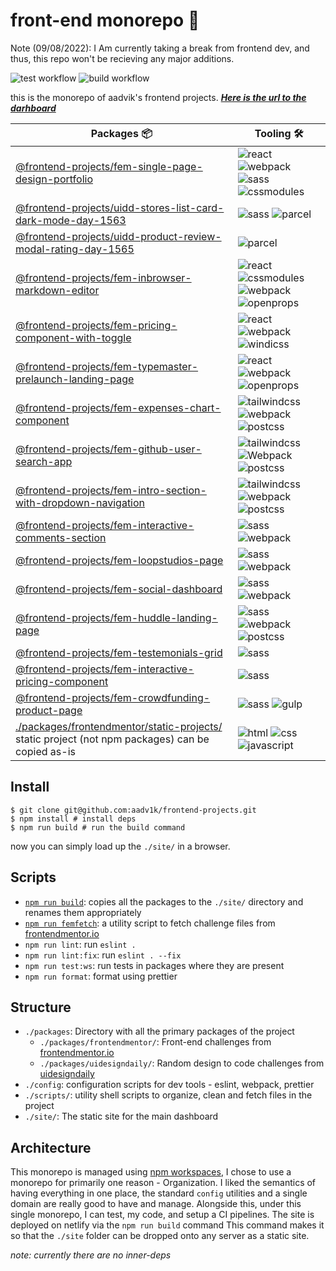 # front-end monorepo 🗿

Note (09/08/2022): I Am currently taking a break from frontend dev, and thus, this repo won't be recieving any major additions.

![test workflow](https://github.com/aadv1k/frontend-projects/actions/workflows/test.js.yml/badge.svg)
![build workflow](https://github.com/aadv1k/frontend-projects/actions/workflows/deploy.yml/badge.svg)

this is the monorepo of aadvik's frontend projects. **_[Here is the url to the darhboard](https://aadv1k-frontend.netlify.app)_**

| Packages 📦                                                                                                                                   | Tooling 🛠️                                     |
| --------------------------------------------------------------------------------------------------------------------------------------------- | ---------------------------------------------- |
| [@frontend-projects/fem-single-page-design-portfolio](./packages/frontendmentor/fem-single-page-design-portfolio)                             | ![react] ![webpack] ![sass] ![cssmodules]      |
| [@frontend-projects/uidd-stores-list-card-dark-mode-day-1563](./packages/uidesigndaily/uidd-stores-list-card-dark-mode-day-1563)              | ![sass] ![parcel]                              |
| [@frontend-projects/uidd-product-review-modal-rating-day-1565](./packages/uidesigndaily/uidd-product-review-modal-rating-day-1565)            | ![parcel]                                      |
| [@frontend-projects/fem-inbrowser-markdown-editor](./packages/frontendmentor/fem-inbrowser-markdown-editor)                                   | ![react] ![cssmodules] ![webpack] ![openprops] |
| [@frontend-projects/fem-pricing-component-with-toggle](./packages/frontendmentor/fem-pricing-component-with-toggle/)                          | ![react] ![webpack] ![windicss]                |
| [@frontend-projects/fem-typemaster-prelaunch-landing-page](./packages/frontendmentor/fem-typemaster-prelaunch-landing-page/)                  | ![react] ![webpack] ![openprops]               |
| [@frontend-projects/fem-expenses-chart-component](./packages/frontendmentor/fem-expenses-chart-component/)                                    | ![tailwindcss] ![webpack] ![postcss]           |
| [@frontend-projects/fem-github-user-search-app](./packages/frontendmentor/fem-github-user-search-app/)                                        | ![tailwindcss] ![Webpack] ![postcss]           |
| [@frontend-projects/fem-intro-section-with-dropdown-navigation](./packages/frontendmentor/fem-intro-section-with-dropdown-navigation/)        | ![tailwindcss] ![webpack] ![postcss]           |
| [@frontend-projects/fem-interactive-comments-section](./packages/frontendmentor/fem-interactive-comments-section/)                            | ![sass] ![webpack]                             |
| [@frontend-projects/fem-loopstudios-page](./packages/frontendmentor/fem-loopstudios-page/)                                                    | ![sass] ![webpack]                             |
| [@frontend-projects/fem-social-dashboard](./packages/frontendmentor/fem-social-dashboard/)                                                    | ![sass] ![webpack]                             |
| [@frontend-projects/fem-huddle-landing-page](./packages/frontendmentor/fem-huddle-landing-page/)                                              | ![sass] ![webpack] ![postcss]                  |
| [@frontend-projects/fem-testemonials-grid](./packages/frontendmentor/fem-testemonials-grid/)                                                  | ![sass]                                        |
| [@frontend-projects/fem-interactive-pricing-component](./packages/frontendmentor/fem-interactive-pricing-component/)                          | ![sass]                                        |
| [@frontend-projects/fem-crowdfunding-product-page](./packages/frontendmentor/fem-crowdfunding-product-page/)                                  | ![sass] ![gulp]                                |
| [./packages/frontendmentor/static-projects/](./packages/frontendmentor/static-projects) static project (not npm packages) can be copied as-is | ![html] ![css] ![javascript]                   |

## Install

```shell
$ git clone git@github.com:aadv1k/frontend-projects.git
$ npm install # install deps
$ npm run build # run the build command
```

now you can simply load up the `./site/` in a browser.

## Scripts

- [`npm run build`](./scripts/deploy.sh): copies all the packages to the `./site/` directory and renames them appropriately
- [`npm run femfetch`](./scripts/femfetch.sh): a utility script to fetch challenge files from [frontendmentor.io](https://frontendmentor.io)
- `npm run lint`: run `eslint .`
- `npm run lint:fix`: run `eslint . --fix`
- `npm run test:ws`: run tests in packages where they are present
- `npm run format`: format using prettier

## Structure

- `./packages`: Directory with all the primary packages of the project
  - `./packages/frontendmentor/`: Front-end challenges from [frontendmentor.io](https://frontendmentor.io)
  - `./packages/uidesigndaily/`: Random design to code challenges from [uidesigndaily](https://uidesigndaily.com/)
- `./config`: configuration scripts for dev tools - eslint, webpack, prettier
- `./scripts/`: utility shell scripts to organize, clean and fetch files in the project
- `./site/`: The static site for the main dashboard

## Architecture

This monorepo is managed using [npm
workspaces](https://docs.npmjs.com/cli/v7/using-npm/workspaces), I chose to use
a monorepo for primarily one reason - Organization. I liked the semantics of
having everything in one place, the standard `config` utilities and a single
domain are really good to have and manage. Alongside this, under this single
monorepo, I can test, my code, and setup a CI pipelines. The site is deployed
on netlify via the `npm run build` command This command makes it so that the
`./site` folder can be dropped onto any server as a static site.

_note: currently there are no inner-deps_

[react]: https://img.shields.io/badge/-React-282c34?logo=React&logoColor=61dafb&style=classic
[cssmodules]: https://img.shields.io/badge/-CSS%20Modules-282c34?logo=cssmodules&logoColor=61dafb&style=classic
[tailwindcss]: https://img.shields.io/badge/-Tailwindcss-282c34?logo=tailwind-css&logocolor=white&style=classic
[sass]: https://img.shields.io/badge/-Sass-282c34?logo=sass&logocolor=white&style=classic
[webpack]: https://img.shields.io/badge/-Webpack-282c34?logo=webpack&logocolor=white&style=classic
[parcel]: https://img.shields.io/badge/-📦%20Parcel-282c34?logo=parcel&logocolor=white&style=classic
[gulp]: https://img.shields.io/badge/-Gulp-282c34?logo=gulp&logocolor=white&style=classic
[postcss]: https://img.shields.io/badge/-PostCSS-282c34?logo=postCSS&logocolor=white&style=classic
[openprops]: https://img.shields.io/badge/-🅿%20OpenProps-282c34?logo=&logocolor=white&style=classic
[windicss]: https://img.shields.io/badge/-WindiCSS-282c34?logo=windicss&logocolor=white&style=classic
[javascript]: https://img.shields.io/badge/-JavaScript-282c34?logo=javascript&logocolor=white&style=classic
[css]: https://img.shields.io/badge/-CSS-282c34?logo=CSS&logocolor=white&style=classic
[html]: https://img.shields.io/badge/-HTML-282c34?logo=html&logocolor=white&style=classic
